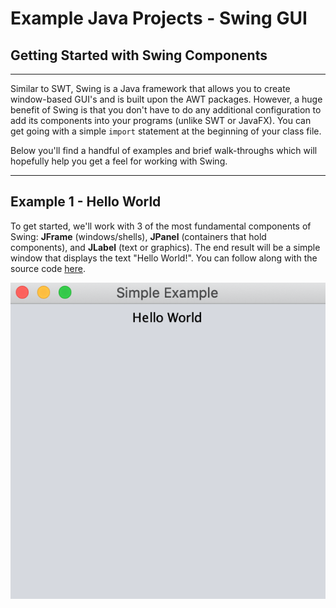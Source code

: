 # Example Java Projects - Swing GUI

## Getting Started with Swing Components

---

Similar to SWT, Swing is a Java framework that allows you to create window-based GUI's and is built upon the AWT packages.  However, a huge benefit of Swing is that you don't have to do any additional configuration to add its components into your programs (unlike SWT or JavaFX). You can get going with a simple `import` statement at the beginning of your class file.  

Below you'll find a handful of examples and brief walk-throughs which will hopefully help you get a feel for working with Swing.  

---

## Example 1 - Hello World

To get started, we'll work with 3 of the most fundamental components of Swing: **JFrame** (windows/shells), **JPanel** (containers that hold components), and **JLabel** (text or graphics).  The end result will be a simple window that displays the text "Hello World!".  You can follow along with the source code [here](https://github.com/robbgatica/comp170-swing/blob/master/src/swing/comp170/FrameDemo.java).  

<img src="images/frame.png" style="width=250;height=250" alt="frame-demo" />



